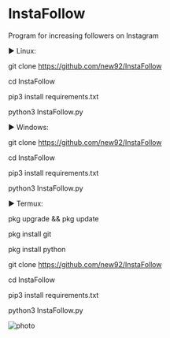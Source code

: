 # InstaFollow
Program for increasing followers on Instagram

▶ Linux: 


git clone https://github.com/new92/InstaFollow


cd InstaFollow


pip3 install requirements.txt


python3 InstaFollow.py

▶ Windows:


git clone https://github.com/new92/InstaFollow


cd InstaFollow


pip3 install requirements.txt


python3 InstaFollow.py

▶ Termux:


pkg upgrade && pkg update


pkg install git


pkg install python


git clone https://github.com/new92/InstaFollow


cd InstaFollow


pip3 install requirements.txt


python3 InstaFollow.py







![photo](https://user-images.githubusercontent.com/94779840/169890906-f82dc76b-3e53-4383-ab72-bb2b4c6ee490.png)
